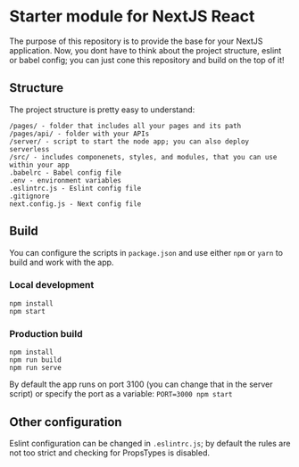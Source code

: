 # Starter module for NextJS React

The purpose of this repository is to provide the base for your NextJS application. Now, you dont have to think about the project structure, eslint or babel config; you can just cone this repository and build on the top of it!

## Structure

The project structure is pretty easy to understand:

```
/pages/ - folder that includes all your pages and its path
/pages/api/ - folder with your APIs
/server/ - script to start the node app; you can also deploy serverless
/src/ - includes componenets, styles, and modules, that you can use within your app
.babelrc - Babel config file
.env - environment variables
.eslintrc.js - Eslint config file
.gitignore
next.config.js - Next config file
```

## Build

You can configure the scripts in `package.json` and use either `npm` or `yarn` to build and work with the app.

### Local development
```
npm install
npm start
```

### Production build
```
npm install
npm run build
npm run serve
```

By default the app runs on port 3100 (you can change that in the server script) or specify the port as a variable:
`PORT=3000 npm start`

## Other configuration

Eslint configuration can be changed in `.eslintrc.js`; by default the rules are not too strict and checking for PropsTypes is disabled. 
